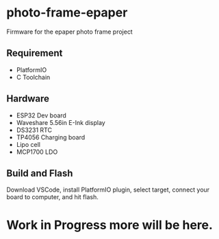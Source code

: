 # photo-frame-epaper
Firmware for the epaper photo frame project

## Requirement
- PlatformIO
- C Toolchain

## Hardware
- ESP32 Dev board
- Waveshare 5.56in E-Ink display
- DS3231 RTC
- TP4056 Charging board
- Lipo cell
- MCP1700 LDO

## Build and Flash
Download VSCode, install PlatformIO plugin, select target, connect your board to computer, and hit flash.

# Work in Progress more will be here.


